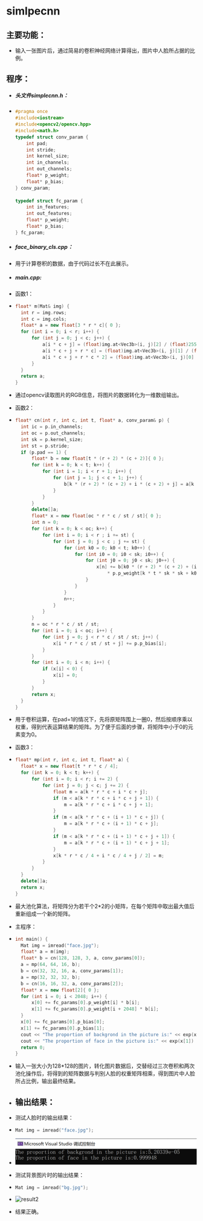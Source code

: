 # simlpecnn



## 主要功能：

* 输入一张图片后，通过简易的卷积神经网络计算得出，图片中人脸所占据的比例。



## 程序：

* ##### 头文件simplecnn.h：

* ```c++
  #pragma once
  #include<iostream>
  #include<opencv2/opencv.hpp>
  #include<math.h>
  typedef struct conv_param {
      int pad;
      int stride;
      int kernel_size;
      int in_channels;
      int out_channels;
      float* p_weight;
      float* p_bias;
  } conv_param;
  
  typedef struct fc_param {
      int in_features;
      int out_features;
      float* p_weight;
      float* p_bias;
  } fc_param;
  
  ```

* ##### face_binary_cls.cpp：

* 用于计算卷积的数据，由于代码过长不在此展示。

* ##### main.cpp:

* 函数1：

* ```c++
  float* m(Mat& img) {
  	int r = img.rows;
  	int c = img.cols;
  	float* a = new float[3 * r * c]{ 0 };
  	for (int i = 0; i < r; i++) {
  		for (int j = 0; j < c; j++) {
  			a[i * c + j] = (float)img.at<Vec3b>(i, j)[2] / (float)255;
  			a[i * c + j + r * c] = (float)img.at<Vec3b>(i, j)[1] / (float)255;
  			a[i * c + j + r * c * 2] = (float)img.at<Vec3b>(i, j)[0] / (float)255;
  		}
  	}
  	return a;
  }
  ```

* 通过opencv读取图片的RGB信息，将图片的数据转化为一维数组输出。

* 函数2：

* ```c++
  float* cn(int r, int c, int t, float* a, conv_param& p) {
  	int ic = p.in_channels;
  	int oc = p.out_channels;
  	int sk = p.kernel_size;
  	int st = p.stride;
  	if (p.pad == 1) {
  		float* b = new float[t * (r + 2) * (c + 2)]{ 0 };
  		for (int k = 0; k < t; k++) {
  			for (int i = 1; i < r + 1; i++) {
  				for (int j = 1; j < c + 1; j++) {
  					b[k * (r + 2) * (c + 2) + i * (c + 2) + j] = a[k * r * c + (i - 1) * c + j - 1];
  				}
  			}
  		}
  		delete[]a;
  		float* x = new float[oc * r * c / st / st]{ 0 };
  		int n = 0;
  		for (int k = 0; k < oc; k++) {
  			for (int i = 0; i < r ; i += st) {
  				for (int j = 0; j < c ; j += st) {
  					for (int k0 = 0; k0 < t; k0++) {
  						for (int i0 = 0; i0 < sk; i0++) {
  							for (int j0 = 0; j0 < sk; j0++) {
  								x[n] += b[k0 * (r + 2) * (c + 2) + (i + i0) * (c + 2) + j + j0]
  									* p.p_weight[k * t * sk * sk + k0 * sk * sk + i0 * sk + j0];
  							}
  						}
  					}
  					n++;
  				}
  			}
  		}
  		n = oc * r * c / st / st;
  		for (int i = 0; i < oc; i++) {
  			for (int j = 0; j < r * c / st / st; j++) {
  				x[i * r * c / st / st + j] += p.p_bias[i];
  			}
  		}
  		for (int i = 0; i < n; i++) {
  			if (x[i] < 0) {
  				x[i] = 0;
  			}
  		}
  		return x;
  	}
  }
  ```

* 用于卷积运算，在pad=1的情况下，先将原矩阵围上一圈0，然后按顺序乘以权重，得到代表运算结果的矩阵。为了便于后面的步骤，将矩阵中小于0的元素变为0。

* 函数3：

* ```c++
  float* mp(int r, int c, int t, float* a) {
  	float* x = new float[t * r * c / 4];
  	for (int k = 0; k < t; k++) {
  		for (int i = 0; i < r; i += 2) {
  			for (int j = 0; j < c; j += 2) {
  				float m = a[k * r * c + i * c + j];
  				if (m < a[k * r * c + i * c + j + 1]) {
  					m = a[k * r * c + i * c + j + 1];
  				}
  				if (m < a[k * r * c + (i + 1) * c + j]) {
  					m = a[k * r * c + (i + 1) * c + j];
  				}
  				if (m < a[k * r * c + (i + 1) * c + j + 1]) {
  					m = a[k * r * c + (i + 1) * c + j + 1];
  				}
  				x[k * r * c / 4 + i * c / 4 + j / 2] = m;
  			}
  		}
  	}
  	delete[]a;
  	return x;
  }
  ```

* 最大池化算法，将矩阵分为若干个2*2的小矩阵，在每个矩阵中取出最大值后重新组成一个新的矩阵。

* 主程序：

* ```c++
  int main() {
  	Mat img = imread("face.jpg");
  	float* a = m(img);
  	float* b = cn(128, 128, 3, a, conv_params[0]);
  	a = mp(64, 64, 16, b);
  	b = cn(32, 32, 16, a, conv_params[1]);
  	a = mp(32, 32, 32, b);
  	b = cn(16, 16, 32, a, conv_params[2]);
  	float* x = new float[2]{ 0 };
  	for (int i = 0; i < 2048; i++) {
  		x[0] += fc_params[0].p_weight[i] * b[i];
  		x[1] += fc_params[0].p_weight[i + 2048] * b[i];
  	}
  	x[0] += fc_params[0].p_bias[0];
  	x[1] += fc_params[0].p_bias[1];
  	cout << "The proportion of backgrond in the picture is:" << exp(x[0]) / (exp(x[0]) + exp(x[1])) << endl;
  	cout << "The proportion of face in the picture is:" << exp(x[1]) / (exp(x[0]) + exp(x[1])) << endl;
  	return 0;
  }
  ```

* 输入一张大小为128*128的图片，转化图片数据后，交替经过三次卷积和两次池化操作后，将得到的矩阵数据与判别人脸的权重矩阵相乘，得到图片中人脸所占比例，输出最终结果。

* ## 输出结果：

* 测试人脸时的输出结果：

* ```c++
  Mat img = imread("face.jpg");
  ```

* ![result1](https://github.com/taoge-wjcs/simlpecnn/blob/main/p/result1.png)

* 测试背景图片时的输出结果：
* ```c++
  Mat img = imread("bg.jpg");
  ```
* ![result2](https://github.com/taoge-wjcs/simlpecnn/blob/main/p/result2.png)

* 结果正确。


